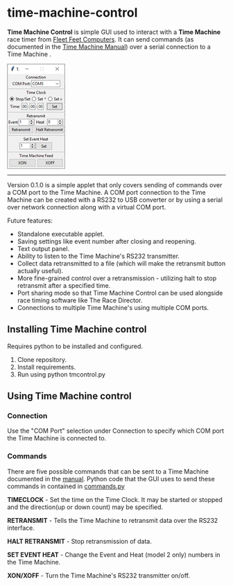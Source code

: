 # time-machine-control
**Time Machine Control** is simple GUI used to interact with a **Time Machine** race timer from [Fleet Feet Computers](https://timemachine.org). It can send commands (as documented in the [Time Machine Manual](resources/tm_manual.pdf#page=39)) over a serial connection to a Time Machine .

<img src=/resources/TimeMachineControlApp.PNG alt="Time Machine Control" align="center">

<hr>

Version 0.1.0 is a simple applet that only covers sending of commands over a COM port to the Time Machine. A COM port connection to the Time Machine can be created with a RS232 to USB converter or by using a serial over network connection along with a virtual COM port.



Future features:
  - Standalone executable applet.
  - Saving settings like event number after closing and reopening.
  - Text output panel.
  - Ability to listen to the Time Machine's RS232 transmitter.
  - Collect data retransmitted to a file (which will make the retransmit button actually useful).
  - More fine-grained control over a retransmission - utilizing halt to stop retransmit after a specified time.
  - Port sharing mode so that Time Machine Control can be used alongside race timing software like The Race Director.
  - Connections to multiple Time Machine's using multiple COM ports.


## Installing Time Machine control

Requires python to be installed and configured.

1. Clone repository.
2. Install requirements.
3. Run using python tmcontrol.py

## Using Time Machine control

### Connection
Use the "COM Port" selection under Connection to specify which COM port the Time Machine is connected to.

### Commands
There are five possible commands that can be sent to a Time Machine documented in the [manual](resources/tm_manual.pdf#page=39). Python code that the GUI uses to send these commands in contained in [commands.py](./commands.py)

**TIMECLOCK** - Set the time on the Time Clock. It may be started or stopped and the direction(up or down count) may be specified.

**RETRANSMIT** - Tells the Time Machine to retransmit data over the RS232 interface.

**HALT RETRANSMIT** - Stop retransmission of data.

**SET EVENT HEAT** - Change the Event and Heat (model 2 only) numbers in the Time Machine.

**XON/XOFF** - Turn the Time Machine's RS232 transmitter on/off.
